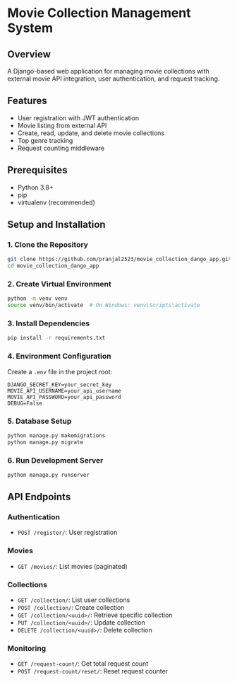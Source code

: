 # Movie Collection Management System

## Overview
A Django-based web application for managing movie collections with external movie API integration, user authentication, and request tracking.

## Features
- User registration with JWT authentication
- Movie listing from external API
- Create, read, update, and delete movie collections
- Top genre tracking
- Request counting middleware

## Prerequisites
- Python 3.8+
- pip
- virtualenv (recommended)

## Setup and Installation

### 1. Clone the Repository
```bash
git clone https://github.com/pranjal2523/movie_collection_dango_app.git
cd movie_collection_dango_app
```

### 2. Create Virtual Environment
```bash
python -m venv venv
source venv/bin/activate  # On Windows: venv\Scripts\activate
```

### 3. Install Dependencies
```bash
pip install -r requirements.txt
```

### 4. Environment Configuration
Create a `.env` file in the project root:
```
DJANGO_SECRET_KEY=your_secret_key
MOVIE_API_USERNAME=your_api_username
MOVIE_API_PASSWORD=your_api_password
DEBUG=False
```

### 5. Database Setup
```bash
python manage.py makemigrations
python manage.py migrate
```

### 6. Run Development Server
```bash
python manage.py runserver
```

## API Endpoints

### Authentication
- `POST /register/`: User registration

### Movies
- `GET /movies/`: List movies (paginated)

### Collections
- `GET /collection/`: List user collections
- `POST /collection/`: Create collection
- `GET /collection/<uuid>/`: Retrieve specific collection
- `PUT /collection/<uuid>/`: Update collection
- `DELETE /collection/<uuid>/`: Delete collection

### Monitoring
- `GET /request-count/`: Get total request count
- `POST /request-count/reset/`: Reset request counter

